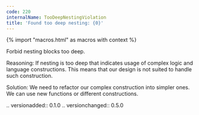 ```yaml
---
code: 220
internalName: TooDeepNestingViolation
title: 'Found too deep nesting: {0}'
---
```


{% import "macros.html" as macros with context %}

Forbid nesting blocks too deep.

Reasoning: If nesting is too deep that indicates usage of complex logic
and language constructions. This means that our design is not suited to
handle such construction.

Solution: We need to refactor our complex construction into simpler
ones. We can use new functions or different constructions.

.. versionadded:: 0.1.0 .. versionchanged:: 0.5.0